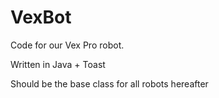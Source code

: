 # VexBot

Code for our Vex Pro robot.

Written in Java + Toast

Should be the base class for all robots hereafter


